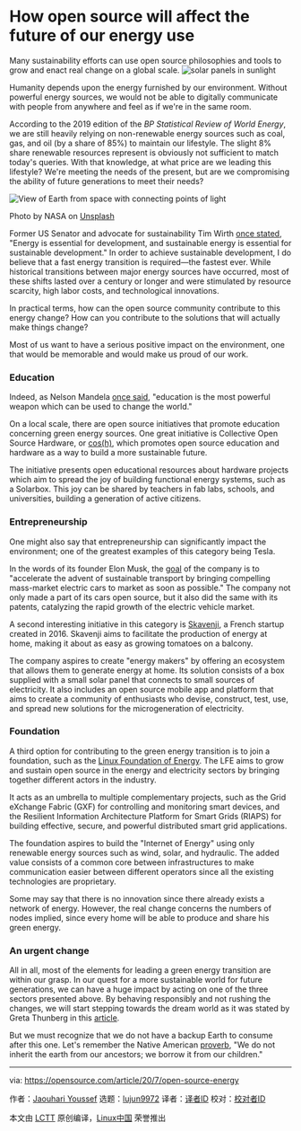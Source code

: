 [#]: collector: (lujun9972)
[#]: translator: ( )
[#]: reviewer: ( )
[#]: publisher: ( )
[#]: url: ( )
[#]: subject: (How open source will affect the future of our energy use)
[#]: via: (https://opensource.com/article/20/7/open-source-energy)
[#]: author: (Jaouhari Youssef https://opensource.com/users/jaouhari)

How open source will affect the future of our energy use
======
Many sustainability efforts can use open source philosophies and tools
to grow and enact real change on a global scale.
![solar panels in sunlight][1]

Humanity depends upon the energy furnished by our environment. Without powerful energy sources, we would not be able to digitally communicate with people from anywhere and feel as if we're in the same room.

According to the 2019 edition of the _BP Statistical Review of World Energy_, we are still heavily relying on non-renewable energy sources such as coal, gas, and oil (by a share of 85%) to maintain our lifestyle. The slight 8% share renewable resources represent is obviously not sufficient to match today's queries. With that knowledge, at what price are we leading this lifestyle? We're meeting the needs of the present, but are we compromising the ability of future generations to meet their needs?

![View of Earth from space with connecting points of light][2]

Photo by NASA on [Unsplash][3]

Former US Senator and advocate for sustainability Tim Wirth [once stated][4], "Energy is essential for development, and sustainable energy is essential for sustainable development." In order to achieve sustainable development, I do believe that a fast energy transition is required—the fastest ever. While historical transitions between major energy sources have occurred, most of these shifts lasted over a century or longer and were stimulated by resource scarcity, high labor costs, and technological innovations.

In practical terms, how can the open source community contribute to this energy change? How can you contribute to the solutions that will actually make things change?

Most of us want to have a serious positive impact on the environment, one that would be memorable and would make us proud of our work.

### Education

Indeed, as Nelson Mandela [once said][5], "education is the most powerful weapon which can be used to change the world."

On a local scale, there are open source initiatives that promote education concerning green energy sources. One great initiative is Collective Open Source Hardware, or [cos(h)][6], which promotes open source education and hardware as a way to build a more sustainable future.

The initiative presents open educational resources about hardware projects which aim to spread the joy of building functional energy systems, such as a Solarbox. This joy can be shared by teachers in fab labs, schools, and universities, building a generation of active citizens.

### Entrepreneurship

One might also say that entrepreneurship can significantly impact the environment; one of the greatest examples of this category being Tesla.

In the words of its founder Elon Musk, the [goal][7] of the company is to "accelerate the advent of sustainable transport by bringing compelling mass-market electric cars to market as soon as possible." The company not only made a part of its cars open source, but it also did the same with its patents, catalyzing the rapid growth of the electric vehicle market.

A second interesting initiative in this category is [Skavenji][8], a French startup created in 2016. Skavenji aims to facilitate the production of energy at home, making it about as easy as growing tomatoes on a balcony.

The company aspires to create "energy makers" by offering an ecosystem that allows them to generate energy at home. Its solution consists of a box supplied with a small solar panel that connects to small sources of electricity. It also includes an open source mobile app and platform that aims to create a community of enthusiasts who devise, construct, test, use, and spread new solutions for the microgeneration of electricity.

### Foundation

A third option for contributing to the green energy transition is to join a foundation, such as the [Linux Foundation of Energy][9]. The LFE aims to grow and sustain open source in the energy and electricity sectors by bringing together different actors in the industry.

It acts as an umbrella to multiple complementary projects, such as the Grid eXchange Fabric (GXF) for controlling and monitoring smart devices, and the Resilient Information Architecture Platform for Smart Grids (RIAPS) for building effective, secure, and powerful distributed smart grid applications.

The foundation aspires to build the "Internet of Energy" using only renewable energy sources such as wind, solar, and hydraulic. The added value consists of a common core between infrastructures to make communication easier between different operators since all the existing technologies are proprietary.

Some may say that there is no innovation since there already exists a network of energy. However, the real change concerns the numbers of nodes implied, since every home will be able to produce and share his green energy.

### An urgent change

All in all, most of the elements for leading a green energy transition are within our grasp. In our quest for a more sustainable world for future generations, we can have a huge impact by acting on one of the three sectors presented above. By behaving responsibly and not rushing the changes, we will start stepping towards the dream world as it was stated by Greta Thunberg in this [article][10].

But we must recognize that we do not have a backup Earth to consume after this one. Let's remember the Native American [proverb][11], "We do not inherit the earth from our ancestors; we borrow it from our children."

--------------------------------------------------------------------------------

via: https://opensource.com/article/20/7/open-source-energy

作者：[Jaouhari Youssef][a]
选题：[lujun9972][b]
译者：[译者ID](https://github.com/译者ID)
校对：[校对者ID](https://github.com/校对者ID)

本文由 [LCTT](https://github.com/LCTT/TranslateProject) 原创编译，[Linux中国](https://linux.cn/) 荣誉推出

[a]: https://opensource.com/users/jaouhari
[b]: https://github.com/lujun9972
[1]: https://opensource.com/sites/default/files/styles/image-full-size/public/lead-images/LIFE_solar_panels_520x292_JH.png?itok=NBO9Jl31 (solar panels in sunlight)
[2]: https://opensource.com/sites/default/files/uploads/nasa.jpg (View of Earth from space with connecting points of light)
[3]: https://unsplash.com/photos/Q1p7bh3SHj8
[4]: https://www.azquotes.com/quote/595015
[5]: https://www.brainyquote.com/quotes/nelson_mandela_157855
[6]: http://cos-h.cc/
[7]: https://www.tesla.com/about
[8]: https://www.skavenji.fr/en/
[9]: https://www.lfenergy.org/
[10]: https://www.independent.co.uk/voices/greta-thunberg-congress-speech-climate-change-crisis-dream-a9112151.html
[11]: https://quoteinvestigator.com/2013/01/22/borrow-earth/
